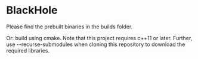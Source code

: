 # BlackHole

Please find the prebuilt binaries in the builds folder.

Or: build using cmake. Note that this project requires c++11 or later. Further, use --recurse-submodules when cloning this repository to download the required libraries.
